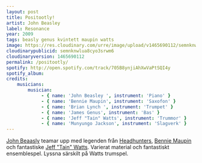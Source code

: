 ```yaml
---
layout: post
title: Positootly!
artist: John Beasley
label: Resonance
year: 2009
tags: beasly genus kvintett maupin watts
image: https://res.cloudinary.com/urre/image/upload/v1465690112/semnknwlua8cyo3srwm6.jpg
cloudinarypublicid: semnknwlua8cyo3srwm6
cloudinaryversion: 1465690112
permalink: /positootly/
spotify: http://open.spotify.com/track/705B8ynjiAhXwVaPtSQI4y
spotify_album: 
credits:
    musicians:
        musician:
             - { name: 'John Beasley ', instrument: 'Piano' }
             - { name: 'Bennie Maupin', instrument: 'Saxofon' }
             - { name: 'Brian Lynch ', instrument: 'Trumpet' }
             - { name: 'James Genus', instrument: 'Bas' }
             - { name: 'Jeff "Tain" Watts', instrument: 'Trummor' }
             - { name: 'Munyungo Jackson', instrument: 'Slagverk' }
---
```


<a href="http://en.wikipedia.org/wiki/John_Beasley_(musician)">John Beaasly</a> teamar upp med legenden från <a href="http://en.wikipedia.org/wiki/The_Headhunters">Headhunters</a>, <a href="http://en.wikipedia.org/wiki/Bennie_Maupin">Bennie Maupin </a>och fantastiske <a href="http://en.wikipedia.org/wiki/Jeff_%22Tain%22_Watts">Jeff "Tain" Watts</a>. Varierat material och fantastiskt ensemblespel. Lyssna särskilt på Watts trumspel.